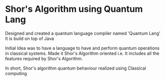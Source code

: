 # Shor's Algorithm using Quantum Lang 

Designed and created a quantum language compiler named 'Quantum Lang'
It is build on top of Java 

Initial Idea was to have a language to have and perform quantum operations in classical systems. Made it Shor's Algorithm oriented i.e. 
It includes all the features required by Shor's Algorithm.

In short,
Shor's algorithm quantum behaviour realized using Classical computing


